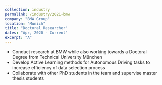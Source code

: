 ```yaml
---
collection: industry
permalink: /industry/2021-bmw
company: "BMW Group"
location: "Munich"
title: "Doctoral Researcher"
dates: "Apr, 2020 - Current"
excerpt: "A"
---
```


- Conduct research at BMW while also working towards a Doctoral Degree from Technical University München
- Develop Active Learning methods for Autonomous Driving tasks to increase efficiency of data selection process
- Collaborate with other PhD students in the team and supervise master thesis students